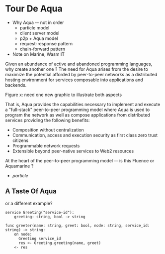 # Tour De Aqua

* Why Aqua -- not in order
  * particle model
  * client server model
  * p2p + Aqua model
  * request-response pattern
  * chain-forward pattern
* Note on Marine, Wasm IT

Given an abundance of active and abandoned programming languages, why create another one ? The need for Aqua arises from the desire to maximize the potential afforded by peer-to-peer networks as a distributed hosting environment for services composable into applications and backends.

Figure x: need one new graphic to illustrate both aspects

That is, Aqua provides the capabilities necessary to implement and execute a "full-stack" peer-to-peer programming model where Aqua is used to program the network as well as compose applications from distributed services providing the following benefits:

* Composition without centralization
* Communication, access and execution security as first class zero trust citizens
* Programmable network requests
* Extensible beyond peer-native services to Web2 resources

At the heart of the peer-to-peer programming model -- is this Fluence or Aquamarine ?

* _particle_

## A Taste Of Aqua

or a different example?

```text
service Greeting("service-id"):
    greeting: string, bool -> string

func greeter(name: string, greet: bool, node: string, service_id: string) -> string:
    on node:                                                      
      Greeting service_id
      res <- Greeting.greeting(name, greet)
    <- res
```

